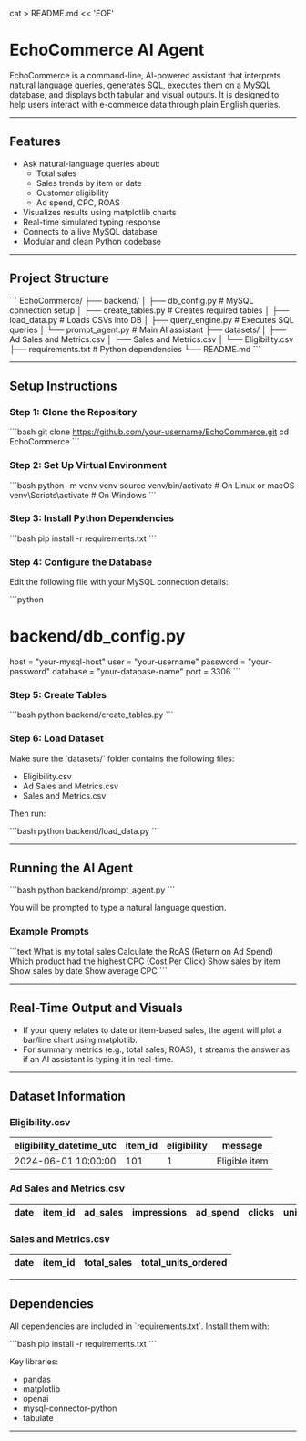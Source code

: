 cat > README.md << 'EOF'
# EchoCommerce AI Agent

EchoCommerce is a command-line, AI-powered assistant that interprets natural language queries, generates SQL, executes them on a MySQL database, and displays both tabular and visual outputs. It is designed to help users interact with e-commerce data through plain English queries.

---

## Features

- Ask natural-language queries about:
  - Total sales
  - Sales trends by item or date
  - Customer eligibility
  - Ad spend, CPC, ROAS
- Visualizes results using matplotlib charts
- Real-time simulated typing response
- Connects to a live MySQL database
- Modular and clean Python codebase

---

## Project Structure

\`\`\`
EchoCommerce/
├── backend/
│   ├── db_config.py         # MySQL connection setup
│   ├── create_tables.py     # Creates required tables
│   ├── load_data.py         # Loads CSVs into DB
│   ├── query_engine.py      # Executes SQL queries
│   └── prompt_agent.py      # Main AI assistant
├── datasets/
│   ├── Ad Sales and Metrics.csv
│   ├── Sales and Metrics.csv
│   └── Eligibility.csv
├── requirements.txt         # Python dependencies
└── README.md
\`\`\`

---

## Setup Instructions

### Step 1: Clone the Repository

\`\`\`bash
git clone https://github.com/your-username/EchoCommerce.git
cd EchoCommerce
\`\`\`

### Step 2: Set Up Virtual Environment

\`\`\`bash
python -m venv venv
source venv/bin/activate        # On Linux or macOS
venv\Scripts\activate           # On Windows
\`\`\`

### Step 3: Install Python Dependencies

\`\`\`bash
pip install -r requirements.txt
\`\`\`

### Step 4: Configure the Database

Edit the following file with your MySQL connection details:

\`\`\`python
# backend/db_config.py
host = "your-mysql-host"
user = "your-username"
password = "your-password"
database = "your-database-name"
port = 3306
\`\`\`

### Step 5: Create Tables

\`\`\`bash
python backend/create_tables.py
\`\`\`

### Step 6: Load Dataset

Make sure the \`datasets/\` folder contains the following files:

- Eligibility.csv
- Ad Sales and Metrics.csv
- Sales and Metrics.csv

Then run:

\`\`\`bash
python backend/load_data.py
\`\`\`

---

## Running the AI Agent

\`\`\`bash
python backend/prompt_agent.py
\`\`\`

You will be prompted to type a natural language question.

### Example Prompts

\`\`\`text
What is my total sales
Calculate the RoAS (Return on Ad Spend)
Which product had the highest CPC (Cost Per Click)
Show sales by item
Show sales by date
Show average CPC
\`\`\`

---

## Real-Time Output and Visuals

- If your query relates to date or item-based sales, the agent will plot a bar/line chart using matplotlib.
- For summary metrics (e.g., total sales, ROAS), it streams the answer as if an AI assistant is typing it in real-time.

---

## Dataset Information

### Eligibility.csv

| eligibility_datetime_utc | item_id | eligibility | message        |
|--------------------------|---------|-------------|----------------|
| 2024-06-01 10:00:00      | 101     | 1           | Eligible item  |

### Ad Sales and Metrics.csv

| date       | item_id | ad_sales | impressions | ad_spend | clicks | units_sold |
|------------|---------|----------|-------------|----------|--------|------------|

### Sales and Metrics.csv

| date       | item_id | total_sales | total_units_ordered |
|------------|---------|-------------|----------------------|

---

## Dependencies

All dependencies are included in \`requirements.txt\`. Install them with:

\`\`\`bash
pip install -r requirements.txt
\`\`\`

Key libraries:

- pandas
- matplotlib
- openai
- mysql-connector-python
- tabulate

---
